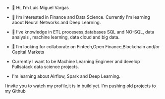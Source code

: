 - 👋 Hi, I’m Luis Miguel Vargas
- 👀 I’m interested in Finance and Data Science. Currently I'm learning about Neural Networks and Deep Learning.
- 🌱 I’ve knowledge in ETL procesess,databases SQL and NO-SQL, data analysis , machine learning, data cloud and big data. 
- 💞️ I’m looking for collaborate on Fintech,Open Finance,Blockchain and/or Capital Markets

- Currently I want to be Machine Learning Engineer and develop Fullsatack data science projects.
- I'm learning about Airflow, Spark and Deep Learning.

I invite you to watch my profile,it is in build yet.
I'm pushing old projects to my Github



<!---
LuisM18/LuisM18 is a ✨ special ✨ repository because its `README.md` (this file) appears on your GitHub profile.
You can click the Preview link to take a look at your changes.
--->

